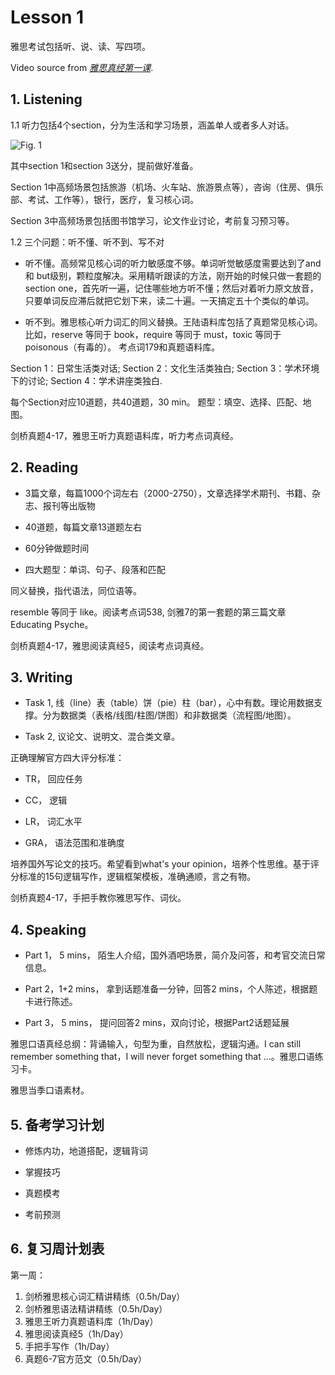 # Lesson 1 

雅思考试包括听、说、读、写四项。

Video source from *[雅思真经第一课](https://www.bilibili.com/video/BV1c54y187SH?spm_id_from=333.337.search-card.all.click&vd_source=b6f9180a3a9b8306ba5753c1cc988f40)*.

## 1. Listening

1.1 听力包括4个section，分为生活和学习场景，涵盖单人或者多人对话。

![Fig. 1](https://github.com/Liuhongzhi2018/LearningforIELTS/blob/main/Figures/figure1.PNG)

其中section 1和section 3送分，提前做好准备。

Section 1中高频场景包括旅游（机场、火车站、旅游景点等），咨询（住房、俱乐部、考试、工作等），银行，医疗，复习核心词。

Section 3中高频场景包括图书馆学习，论文作业讨论，考前复习预习等。

1.2 三个问题：听不懂、听不到、写不对

* 听不懂。高频常见核心词的听力敏感度不够。单词听觉敏感度需要达到了and 和 but级别，颗粒度解决。采用精听跟读的方法，刚开始的时候只做一套题的section one，首先听一遍，记住哪些地方听不懂；然后对着听力原文放音，只要单词反应滞后就把它划下来，读二十遍。一天搞定五十个类似的单词。

* 听不到。雅思核心听力词汇的同义替换。王陆语料库包括了真题常见核心词。比如，reserve 等同于 book，require 等同于 must，toxic 等同于 poisonous（有毒的）。 考点词179和真题语料库。

Section 1：日常生活类对话;
Section 2：文化生活类独白;
Section 3：学术环境下的讨论;
Section 4：学术讲座类独白.

每个Section对应10道题，共40道题，30 min。
题型：填空、选择、匹配、地图。

剑桥真题4-17，雅思王听力真题语料库，听力考点词真经。

## 2. Reading

* 3篇文章，每篇1000个词左右（2000-2750），文章选择学术期刊、书籍、杂志、报刊等出版物

* 40道题，每篇文章13道题左右

* 60分钟做题时间

* 四大题型：单词、句子、段落和匹配

同义替换，指代语法，同位语等。

resemble 等同于 like。阅读考点词538, 剑雅7的第一套题的第三篇文章 Educating Psyche。

剑桥真题4-17，雅思阅读真经5，阅读考点词真经。

## 3. Writing

* Task 1, 线（line）表（table）饼（pie）柱（bar），心中有数。理论用数据支撑。分为数据类（表格/线图/柱图/饼图）和非数据类（流程图/地图）。

* Task 2, 议论文、说明文、混合类文章。

正确理解官方四大评分标准：

* TR， 回应任务

* CC， 逻辑

* LR， 词汇水平

* GRA， 语法范围和准确度

培养国外写论文的技巧。希望看到what's your opinion，培养个性思维。基于评分标准的15句逻辑写作，逻辑框架模板，准确通顺，言之有物。

剑桥真题4-17，手把手教你雅思写作、词伙。

## 4. Speaking

* Part 1， 5 mins， 陌生人介绍，国外酒吧场景，简介及问答，和考官交流日常信息。

* Part 2，1+2 mins， 拿到话题准备一分钟，回答2 mins，个人陈述，根据题卡进行陈述。

* Part 3， 5 mins， 提问回答2 mins，双向讨论，根据Part2话题延展

雅思口语真经总纲：背诵输入，句型为重，自然放松，逻辑沟通。I can still remember something that，I will never forget something that ...。雅思口语练习卡。

雅思当季口语素材。

## 5. 备考学习计划

* 修炼内功，地道搭配，逻辑背词

* 掌握技巧

* 真题模考

* 考前预测


## 6. 复习周计划表

第一周：
1. 剑桥雅思核心词汇精讲精练（0.5h/Day）
2. 剑桥雅思语法精讲精练（0.5h/Day）
3. 雅思王听力真题语料库（1h/Day）
4. 雅思阅读真经5（1h/Day）
5. 手把手写作（1h/Day）
6. 真题6-7官方范文（0.5h/Day）